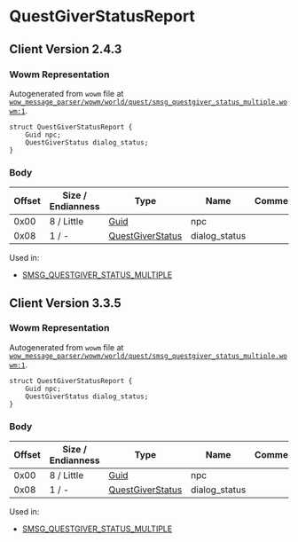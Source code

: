 # QuestGiverStatusReport

## Client Version 2.4.3

### Wowm Representation

Autogenerated from `wowm` file at [`wow_message_parser/wowm/world/quest/smsg_questgiver_status_multiple.wowm:1`](https://github.com/gtker/wow_messages/tree/main/wow_message_parser/wowm/world/quest/smsg_questgiver_status_multiple.wowm#L1).
```rust,ignore
struct QuestGiverStatusReport {
    Guid npc;
    QuestGiverStatus dialog_status;
}
```
### Body

| Offset | Size / Endianness | Type | Name | Comment |
| ------ | ----------------- | ---- | ---- | ------- |
| 0x00 | 8 / Little | [Guid](../types/packed-guid.md) | npc |  |
| 0x08 | 1 / - | [QuestGiverStatus](questgiverstatus.md) | dialog_status |  |


Used in:
* [SMSG_QUESTGIVER_STATUS_MULTIPLE](smsg_questgiver_status_multiple.md)

## Client Version 3.3.5

### Wowm Representation

Autogenerated from `wowm` file at [`wow_message_parser/wowm/world/quest/smsg_questgiver_status_multiple.wowm:1`](https://github.com/gtker/wow_messages/tree/main/wow_message_parser/wowm/world/quest/smsg_questgiver_status_multiple.wowm#L1).
```rust,ignore
struct QuestGiverStatusReport {
    Guid npc;
    QuestGiverStatus dialog_status;
}
```
### Body

| Offset | Size / Endianness | Type | Name | Comment |
| ------ | ----------------- | ---- | ---- | ------- |
| 0x00 | 8 / Little | [Guid](../types/packed-guid.md) | npc |  |
| 0x08 | 1 / - | [QuestGiverStatus](questgiverstatus.md) | dialog_status |  |


Used in:
* [SMSG_QUESTGIVER_STATUS_MULTIPLE](smsg_questgiver_status_multiple.md)

